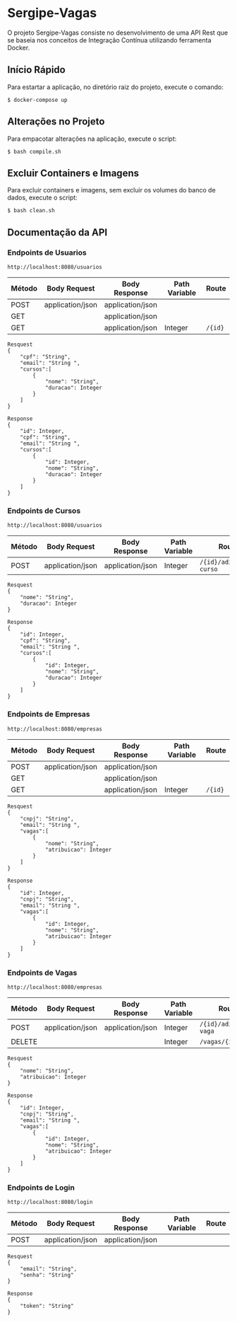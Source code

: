 # Sergipe-Vagas

O projeto Sergipe-Vagas consiste no desenvolvimento de uma API Rest que se baseia nos conceitos de Integração Contínua utilizando ferramenta Docker.


## Início Rápido

Para estartar a aplicação, no diretório raiz do projeto, execute o comando:

```$ docker-compose up ```


## Alterações no Projeto

Para empacotar alterações na aplicação, execute o script:

``` $ bash compile.sh ```


## Excluir Containers e Imagens

Para excluir containers e imagens, sem excluir os volumes do banco de dados, execute o script:

``` $ bash clean.sh ```



## Documentação da API

### Endpoints de Usuarios
```
http://localhost:8080/usuarios
```

| Método | Body Request     | Body Response | Path Variable | Route            |
|--------|------------------|---------------|---------------|------------------|
| POST | application/json | application/json |               |                  |
| GET |                 |  application/json |               |                  |
| GET |                 |  application/json | Integer       | ```/{id}```      |


```
Resquest
{
    "cpf": "String",
    "email": "String ",
    "cursos":[
        {
            "nome": "String",
            "duracao": Integer
        }
    ]
}
```
```
Response
{
    "id": Integer,
    "cpf": "String",
    "email": "String ",
    "cursos":[
        {
            "id": Integer,
            "nome": "String",
            "duracao": Integer
        }
    ]
}
```
### Endpoints de Cursos
```
http://localhost:8080/usuarios
```

| Método | Body Request     | Body Response | Path Variable     | Route                       |
|--------|------------------|---------------|-------------------|-----------------------------|
| POST | application/json |  application/json | Integer         | ```/{id}/adicionar-curso``` |

```
Resquest
{
    "nome": "String",
    "duracao": Integer
}
```
```
Response
{
    "id": Integer,
    "cpf": "String",
    "email": "String ",
    "cursos":[
        {
            "id": Integer,
            "nome": "String",
            "duracao": Integer
        }
    ]
}
```

### Endpoints de Empresas

```
http://localhost:8080/empresas
```


| Método | Body Request     | Body Response | Path Variable | Route            |
|--------|------------------|---------------|---------------|------------------|
| POST | application/json | application/json |               |                  |
| GET |                 |  application/json |               |                  |
| GET |                 |  application/json | Integer       | ```/{id}```      |


```
Resquest
{
    "cnpj": "String",
    "email": "String ",
    "vagas":[
        {
            "nome": "String",
            "atribuicao": Integer
        }
    ]
}
```
```
Response
{
    "id": Integer,
    "cnpj": "String",
    "email": "String ",
    "vagas":[
        {
            "id": Integer,
            "nome": "String",
            "atribuicao": Integer
        }
    ]
}
```
### Endpoints de Vagas
```
http://localhost:8080/empresas
```

| Método | Body Request     | Body Response    | Path Variable     | Route                      |
|--------|------------------|------------------|-------------------|----------------------------|
| POST   | application/json | application/json | Integer         | ```/{id}/adicionar-vaga``` |
| DELETE |                  |                  | Integer         | ```/vagas/{idVaga}```      |

```
Resquest
{
    "nome": "String",
    "atribuicao": Integer
}
```
```
Response
{
    "id": Integer,
    "cnpj": "String",
    "email": "String ",
    "vagas":[
        {
            "id": Integer,
            "nome": "String",
            "atribuicao": Integer
        }
    ]
}
```

### Endpoints de Login
```
http://localhost:8080/login
```
| Método | Body Request     | Body Response    | Path Variable | Route |
|--------|------------------|------------------|---------------|-------|
| POST   | application/json | application/json |               |       |

```
Resquest
{
    "email": "String",
    "senha": "String"
}
```
```
Response
{
    "token": "String"
}
```